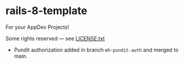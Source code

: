 # rails-8-template

For your AppDev Projects!

Some rights reserved — see [LICENSE.txt](LICENSE.txt)
- Pundit authorization added in branch `mh-pundit-auth` and merged to main.
